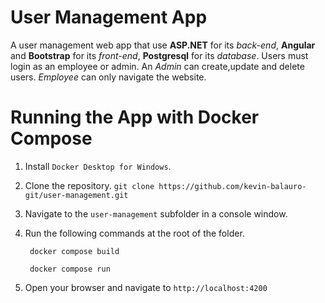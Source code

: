 # User Management App
  A user management web app that use <b>ASP.NET</b> for its
  <i>back-end</i>, <b>Angular</b> and <b>Bootstrap</b> for its
  <i>front-end</i>, <b>Postgresql</b> for its <i>database</i>. Users
  must login as an employee or admin. An <i>Admin</i> can
  create,update and delete users. <i>Employee</i> can only navigate the website.

# Running the App with Docker Compose
  1. Install `Docker Desktop for Windows`.
  2. Clone the repository.
    ```
     git clone https://github.com/kevin-balauro-git/user-management.git 
    ```
  3. Navigate to the `user-management` subfolder in a console window.
  4. Run the following commands at the root of the folder.
     
     ```
      docker compose build
     ```
     ```
      docker compose run
     ```
  6. Open your browser and navigate to `http://localhost:4200`
